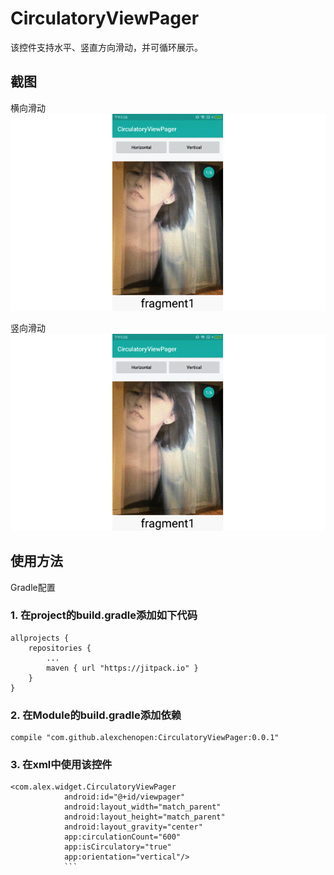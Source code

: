 
# CirculatoryViewPager
该控件支持水平、竖直方向滑动，并可循环展示。


## 截图

横向滑动</br>
<img src="screens/circle_1.gif" />

竖向滑动</br>
<img src="screens/circle_2.gif" />


## 使用方法
Gradle配置

### 1. 在project的build.gradle添加如下代码

```
allprojects {
    repositories {
        ...
        maven { url "https://jitpack.io" }
    }
}
```
### 2. 在Module的build.gradle添加依赖

```
compile "com.github.alexchenopen:CirculatoryViewPager:0.0.1"
```

### 3. 在xml中使用该控件

```
<com.alex.widget.CirculatoryViewPager
            android:id="@+id/viewpager"
            android:layout_width="match_parent"
            android:layout_height="match_parent"
            android:layout_gravity="center"
            app:circulationCount="600"
            app:isCirculatory="true"
            app:orientation="vertical"/>
            ```

